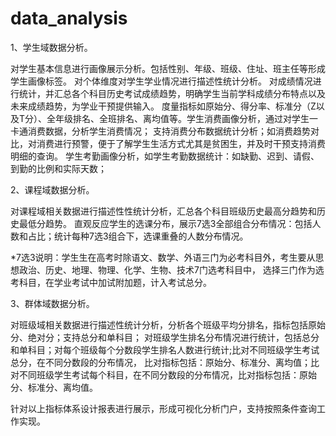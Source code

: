 # data_analysis


1、学生域数据分析。

对学生基本信息进行画像展示分析。包括性别、年级、班级、住址、班主任等形成学生画像标签。
对个体维度对学生学业情况进行描述性统计分析。
对成绩情况进行统计，并汇总各个科目历史考试成绩趋势，明确学生当前学科成绩分布特点以及未来成绩趋势，为学业干预提供输入。
度量指标如原始分、得分率、标准分（Z以及T分）、全年级排名、全班排名、离均值等。学生消费画像分析，通过对学生一卡通消费数据，分析学生消费情况；
支持消费分布数据统计分析；如消费趋势对比，对消费进行预警，便于了解学生生活方式尤其是贫困生，并及时干预支持消费明细的查询。
学生考勤画像分析，如学生考勤数据统计：如缺勤、迟到、请假、到勤的比例和实际天数；

2、课程域数据分析。

对课程域相关数据进行描述性性统计分析，汇总各个科目班级历史最高分趋势和历史最低分趋势。
直观反应学生的选课分布，展示7选3全部组合分布情况：包括人数和占比；统计每种7选3组合下，选课重叠的人数分布情况。

*7选3说明：学生生在高考时除语文、数学、外语三门为必考科目外，考生要从思想政治、历史、地理、物理、化学、生物、技术7门选考科目中，
选择三门作为选考科目，在学业考试中加试附加题，计入考试总分。

3、群体域数据分析。

对班级域相关数据进行描述性统计分析，分析各个班级平均分排名，指标包括原始分、绝对分；支持总分和单科目；
对班级学生排名分布情况进行统计，包括总分和单科目；对每个班级每个分数段学生排名人数进行统计;比对不同班级学生考试总分，在不同分数段的分布情况，
比对指标包括：原始分、标准分、离均值；比对不同班级学生考试每个科目，在不同分数段的分布情况，比对指标包括：原始分、标准分、离均值。

针对以上指标体系设计报表进行展示，形成可视化分析门户，支持按照条件查询工作实现。

